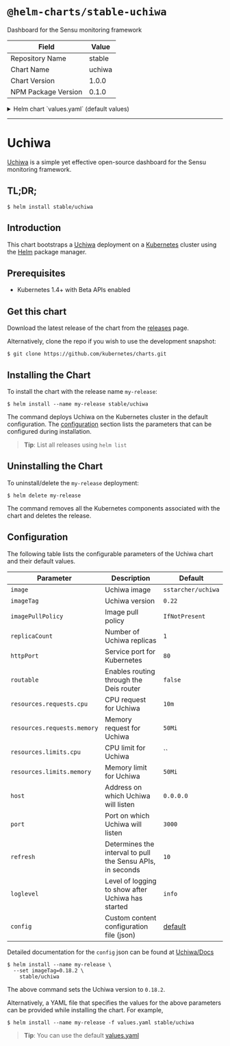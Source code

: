 # `@helm-charts/stable-uchiwa`

Dashboard for the Sensu monitoring framework

| Field               | Value  |
| ------------------- | ------ |
| Repository Name     | stable |
| Chart Name          | uchiwa |
| Chart Version       | 1.0.0  |
| NPM Package Version | 0.1.0  |

<details>

<summary>Helm chart `values.yaml` (default values)</summary>

```yaml
# Docker image name
image: 'sstarcher/uchiwa'
# Docker image tag
imageTag: '0.22'

# Image pull policy for the container
pullPolicy: 'IfNotPresent'

# How many uchiwa containers to spawn
replicaCount: 1

# How to publish the service http://kubernetes.io/docs/user-guide/services/#publishing-services---service-types
serviceType: ClusterIP

# Service port to expose Uchiwa on
httpPort: 80

# If set to true, the service will be exposed via the Deis Router if setup https://github.com/deis/router
deis:
  routable: false
  domains: uchiwa

# CPU and Memory limit and request for Uchiwa
resources:
  limits:
    memory: 50Mi
  requests:
    memory: 50Mi
    cpu: 10m

# Uchiwa configuration https://docs.uchiwa.io/getting-started/configuration/
host: '0.0.0.0'
port: 3000
refresh: 10
loglevel: info

config: {}
# Example config input below:
# config: |-
#   {
#     "sensu": [
#     {
#       "name": "Sensu",
#       "host": "YOUR-SENSU-HOST",
#       "port": UNQUOTED-SENSU-PORT
#     }
#     ],
#     "uchiwa": {
#       "host": "0.0.0.0",
#       "port": UNQUOTED-UCHIWA-PORT,
#       "refresh": 10,
#       "loglevel": "info"
#     }
#   }
```

</details>

---

# Uchiwa

[Uchiwa](https://uchiwa.io) is a simple yet effective open-source dashboard for the Sensu monitoring framework.

## TL;DR;

```console
$ helm install stable/uchiwa
```

## Introduction

This chart bootstraps a [Uchiwa](https://github.com/sstarcher/docker-uchiwa) deployment on a [Kubernetes](http://kubernetes.io) cluster using the [Helm](https://helm.sh) package manager.

## Prerequisites

- Kubernetes 1.4+ with Beta APIs enabled

## Get this chart

Download the latest release of the chart from the [releases](../../../releases) page.

Alternatively, clone the repo if you wish to use the development snapshot:

```console
$ git clone https://github.com/kubernetes/charts.git
```

## Installing the Chart

To install the chart with the release name `my-release`:

```console
$ helm install --name my-release stable/uchiwa
```

The command deploys Uchiwa on the Kubernetes cluster in the default configuration. The [configuration](#configuration) section lists the parameters that can be configured during installation.

> **Tip**: List all releases using `helm list`

## Uninstalling the Chart

To uninstall/delete the `my-release` deployment:

```console
$ helm delete my-release
```

The command removes all the Kubernetes components associated with the chart and deletes the release.

## Configuration

The following table lists the configurable parameters of the Uchiwa chart and their default values.

| Parameter                   | Description                                                | Default                                                                                                           |
| --------------------------- | ---------------------------------------------------------- | ----------------------------------------------------------------------------------------------------------------- |
| `image`                     | Uchiwa image                                               | `sstarcher/uchiwa`                                                                                                |
| `imageTag`                  | Uchiwa version                                             | `0.22`                                                                                                            |
| `imagePullPolicy`           | Image pull policy                                          | `IfNotPresent`                                                                                                    |
| `replicaCount`              | Number of Uchiwa replicas                                  | `1`                                                                                                               |
| `httpPort`                  | Service port for Kubernetes                                | `80`                                                                                                              |
| `routable`                  | Enables routing through the Deis router                    | `false`                                                                                                           |
| `resources.requests.cpu`    | CPU request for Uchiwa                                     | `10m`                                                                                                             |
| `resources.requests.memory` | Memory request for Uchiwa                                  | `50Mi`                                                                                                            |
| `resources.limits.cpu`      | CPU limit for Uchiwa                                       | ``                                                                                                                |
| `resources.limits.memory`   | Memory limit for Uchiwa                                    | `50Mi`                                                                                                            |
| `host`                      | Address on which Uchiwa will listen                        | `0.0.0.0`                                                                                                         |
| `port`                      | Port on which Uchiwa will listen                           | `3000`                                                                                                            |
| `refresh`                   | Determines the interval to pull the Sensu APIs, in seconds | `10`                                                                                                              |
| `loglevel`                  | Level of logging to show after Uchiwa has started          | `info`                                                                                                            |
| `config`                    | Custom content configuration file (json)                   | [default](https://github.com/challengerdeep/charts/blob/uchiwa-config/stable/uchiwa/templates/configmap.yaml#L16) |

Detailed documentation for the `config` json can be found at [Uchiwa/Docs](https://docs.uchiwa.io/getting-started/configuration/)

```console
$ helm install --name my-release \
  --set imageTag=0.18.2 \
    stable/uchiwa
```

The above command sets the Uchiwa version to `0.18.2`.

Alternatively, a YAML file that specifies the values for the above parameters can be provided while installing the chart. For example,

```console
$ helm install --name my-release -f values.yaml stable/uchiwa
```

> **Tip**: You can use the default [values.yaml](values.yaml)
